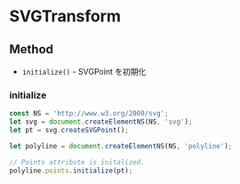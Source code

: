 # SVGTransform

## Method
- `initialize()` - SVGPoint を初期化


### initialize

```js
const NS = 'http://www.w3.org/2000/svg';
let svg = document.createElementNS(NS, 'svg');
let pt = svg.createSVGPoint();

let polyline = document.createElementNS(NS, 'polyline');

// Points attribute is initalized.
polyline.points.initialize(pt);

```
